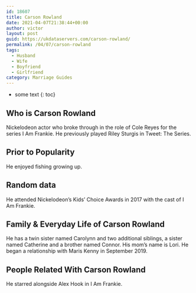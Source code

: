```yaml
---
id: 18607
title: Carson Rowland
date: 2021-04-07T21:38:44+00:00
author: victor
layout: post
guid: https://ukdataservers.com/carson-rowland/
permalink: /04/07/carson-rowland
tags:
  - Husband
  - Wife
  - Boyfriend
  - Girlfriend
category: Marriage Guides
---
```


* some text
{: toc}


## Who is Carson Rowland



Nickelodeon actor who broke through in the role of Cole Reyes for the series I Am Frankie. He previously played Riley Sturgis in Tweet: The Series.

                
                
                
## Prior to Popularity



He enjoyed fishing growing up.

                
                
                
## Random data



He attended Nickelodeon&#8217;s Kids&#8217; Choice Awards in 2017 with the cast of I Am Frankie.

                
                
                
## Family & Everyday Life of Carson Rowland



He has a twin sister named Carolynn and two additional siblings, a sister named Catherine and a brother named Connor. His mom&#8217;s name is Lori. He began a relationship with Maris Kenny in September 2019.

                
                
                
## People Related With Carson Rowland



He starred alongside Alex Hook in I Am Frankie.

                
              
            
          
          
          